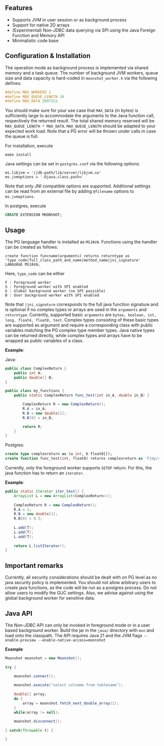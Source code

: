 
## Features
- Supports JVM in user session or as background process
- Support for native 2D arrays
- (Experimental) Non-JDBC data querying via SPI using the Java Foreign Function and Memory API
- Minimalistic code base

## Configuration & Installation

The operation mode as background process is implemented via shared memory and a task queue. The number of background JVM workers, queue size and data capacity is hard-coded in `moonshot_worker.h` via the following defines:

```C
#define MAX_WORKERS 1
#define MAX_QUEUE_LENGTH 16
#define MAX_DATA 2097152
```
You should make sure for your use case that `MAX_DATA` (in bytes) is sufficiently large to accommodate the arguments to the Java function call, respectively the returned result. The total shared memory reserved will be `MAX_QUEUE_LENGTH * MAX_DATA`. `MAX_QUEUE_LENGTH` should be adapted to your expected work load. Note that a PG error will be thrown under calls in case the queue is full. 

For installation, execute
```
make install
```

Java settings can be set in `postgres.conf` via the following options:
```
ms.libjvm = '/jdk-path/lib/server/libjvm.so'
ms.jvmoptions = '-Djava.class.path=' 
```
Note that only JNI compatible options are supported. Additional settings can be read from an external file by adding `@filename` options to `ms.jvmoptions`. 

In postgres, execute
```SQL
CREATE EXTENSION MOONSHOT;
```

## Usage
The PG language handler is installed as `MSJAVA`. Functions using the handler can be created as follows:
```
create function funcname(arguments) returns returntype as 'type_code|full_class_path_and_name|method_name|jni_signature' LANGUAGE MSJAVA;
```
Here, `type_code` can be either
```
F : Foreground worker
S : Foreground worker with SPI enabled
G : Global background worker (no SPI possible)
B : User background worker with SPI enabled
```
Note that `|jni_signature` corresponds to the full java function signature and is optional if no complex types or arrays are used in the `arguments` and `returntype`. Currently, supported basic `arguments` are 
`bytea, boolean, int, long, float4, float8, text`. Complex types consisting of these basic types are supported as argument and require a corresponding class with public variables matching the PG complex type member types. Java native types can be returned directly, while complex types and arrays have to be wrapped as public variables of a class. 

**Example**:

Java: 

```Java
public class ComplexReturn {
    public int A;
    public double[] B;
}

public class my_functions {
    public static ComplexReturn func_test(int in_A, double in_B) {

        ComplexReturn R = new ComplexReturn();
        R.A = in_A;
        R.B = new double[1];
        R.B[0] = in_B;

        return R;
    }
}
```

Postgres: 

```SQL
create type complexreturn as (a int, b float8[]);
create function func_test(int, float8) returns complexreturn as 'F|my/classpath/my_functions|func_test' LANGUAGE MSJAVA;
```

Currently, only the foreground worker supports `SETOF` return. For this, the java function has to return an `iterator`.  

**Example**:

```Java
public static Iterator iter_test() {
    ArrayList L = new ArrayList<ComplexReturn>();
    
    ComplexReturn R = new ComplexReturn();
    R.A = 1;
    R.B = new double[1];
    R.B[0] = 0.3;
		
    L.add(T);
    L.add(T);
    L.add(T);
		
    return L.listIterator();
}
```

## Important remarks

Currently, all security considerations should be dealt with on PG level as no java security policy is implemented. You should not allow arbitrary users to create java functions, as the code will be run as a postgres process. Do not allow users to modify the GUC settings. Also, we advise against using the global background worker for sensitive data.

## Java API

The Non-JDBC API can only be invoked in foreground mode or in a user based background worker. Build the jar in the `java/` directory with `mvn` and load onto the classpath. The API requires Java 21 and the JVM flags `--enable-preview --enable-native-access=moonshot`

**Example**

```Java
Moonshot moonshot = new Moonshot();
		
try {

    moonshot.connect();
    
    moonshot.execute("select colname from tablename");
    
    double[] array;
    do {
        array = moonshot.fetch_next_double_array(1);
    }
    while(array != null);
    
    moonshot.disconnect();
    
} catch(Throwable t) {

}
```
